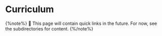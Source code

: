 # Curriculum

{%note%} 🚧 This page will contain quick links in the future. For now, see the subdirectories for content. {%/note%}

